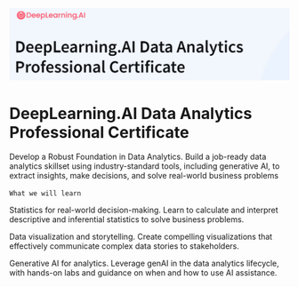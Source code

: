 ![alt text](image.png)

# DeepLearning.AI Data Analytics Professional Certificate

Develop a Robust Foundation in Data Analytics. Build a job-ready data analytics skillset using industry-standard tools, including generative AI, to extract insights, make decisions, and solve real-world business problems


`What we will learn`

Statistics for real-world decision-making. Learn to calculate and interpret descriptive and inferential statistics to solve business problems.   

Data visualization and storytelling. Create compelling visualizations that effectively communicate complex data stories to stakeholders. 

Generative AI for analytics. Leverage genAI in the data analytics lifecycle, with hands-on labs and guidance on when and how to use AI assistance.